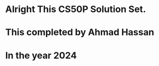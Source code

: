 <h1>Alright This CS50P Solution Set.</h1>
<h1>This completed by Ahmad Hassan</h1>
<h1>In the year 2024</h1>
